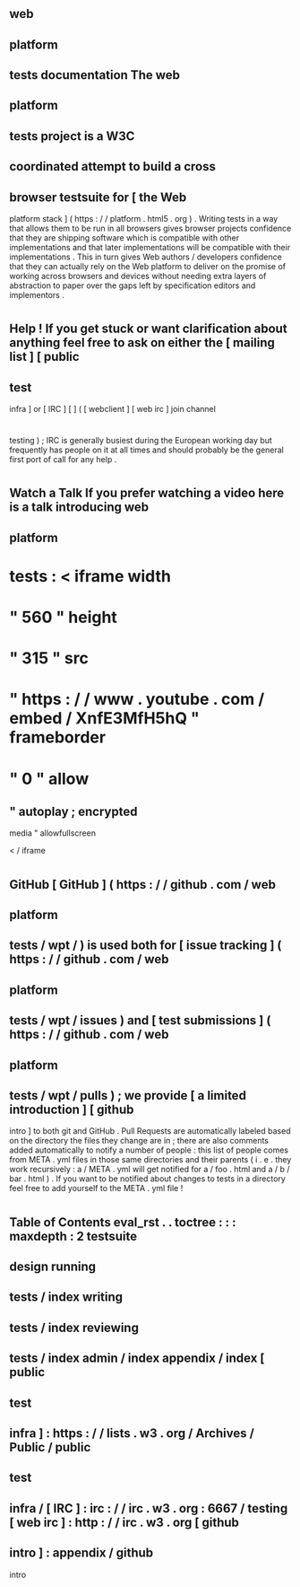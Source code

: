 #
web
-
platform
-
tests
documentation
The
web
-
platform
-
tests
project
is
a
W3C
-
coordinated
attempt
to
build
a
cross
-
browser
testsuite
for
[
the
Web
-
platform
stack
]
(
https
:
/
/
platform
.
html5
.
org
)
.
Writing
tests
in
a
way
that
allows
them
to
be
run
in
all
browsers
gives
browser
projects
confidence
that
they
are
shipping
software
which
is
compatible
with
other
implementations
and
that
later
implementations
will
be
compatible
with
their
implementations
.
This
in
turn
gives
Web
authors
/
developers
confidence
that
they
can
actually
rely
on
the
Web
platform
to
deliver
on
the
promise
of
working
across
browsers
and
devices
without
needing
extra
layers
of
abstraction
to
paper
over
the
gaps
left
by
specification
editors
and
implementors
.
#
#
Help
!
If
you
get
stuck
or
want
clarification
about
anything
feel
free
to
ask
on
either
the
[
mailing
list
]
[
public
-
test
-
infra
]
or
[
IRC
]
[
]
(
[
webclient
]
[
web
irc
]
join
channel
#
testing
)
;
IRC
is
generally
busiest
during
the
European
working
day
but
frequently
has
people
on
it
at
all
times
and
should
probably
be
the
general
first
port
of
call
for
any
help
.
#
#
Watch
a
Talk
If
you
prefer
watching
a
video
here
is
a
talk
introducing
web
-
platform
-
tests
:
<
iframe
width
=
"
560
"
height
=
"
315
"
src
=
"
https
:
/
/
www
.
youtube
.
com
/
embed
/
XnfE3MfH5hQ
"
frameborder
=
"
0
"
allow
=
"
autoplay
;
encrypted
-
media
"
allowfullscreen
>
<
/
iframe
>
#
#
GitHub
[
GitHub
]
(
https
:
/
/
github
.
com
/
web
-
platform
-
tests
/
wpt
/
)
is
used
both
for
[
issue
tracking
]
(
https
:
/
/
github
.
com
/
web
-
platform
-
tests
/
wpt
/
issues
)
and
[
test
submissions
]
(
https
:
/
/
github
.
com
/
web
-
platform
-
tests
/
wpt
/
pulls
)
;
we
provide
[
a
limited
introduction
]
[
github
-
intro
]
to
both
git
and
GitHub
.
Pull
Requests
are
automatically
labeled
based
on
the
directory
the
files
they
change
are
in
;
there
are
also
comments
added
automatically
to
notify
a
number
of
people
:
this
list
of
people
comes
from
META
.
yml
files
in
those
same
directories
and
their
parents
(
i
.
e
.
they
work
recursively
:
a
/
META
.
yml
will
get
notified
for
a
/
foo
.
html
and
a
/
b
/
bar
.
html
)
.
If
you
want
to
be
notified
about
changes
to
tests
in
a
directory
feel
free
to
add
yourself
to
the
META
.
yml
file
!
#
#
Table
of
Contents
eval_rst
.
.
toctree
:
:
:
maxdepth
:
2
testsuite
-
design
running
-
tests
/
index
writing
-
tests
/
index
reviewing
-
tests
/
index
admin
/
index
appendix
/
index
[
public
-
test
-
infra
]
:
https
:
/
/
lists
.
w3
.
org
/
Archives
/
Public
/
public
-
test
-
infra
/
[
IRC
]
:
irc
:
/
/
irc
.
w3
.
org
:
6667
/
testing
[
web
irc
]
:
http
:
/
/
irc
.
w3
.
org
[
github
-
intro
]
:
appendix
/
github
-
intro
